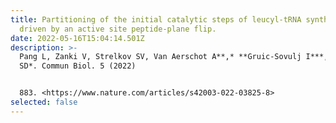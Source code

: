 ```yaml
---
title: Partitioning of the initial catalytic steps of leucyl-tRNA synthetase is
  driven by an active site peptide-plane flip.
date: 2022-05-16T15:04:14.501Z
description: >-
  Pang L, Zanki V, Strelkov SV, Van Aerschot A**,* **Gruic-Sovulj I***, Weeks
  SD*. Commun Biol. 5 (2022)


  883. <https://www.nature.com/articles/s42003-022-03825-8>
selected: false
---
```

